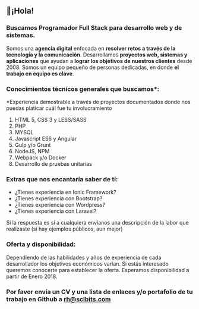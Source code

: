 ## 👋¡Hola!

### Buscamos Programador Full Stack para desarrollo web y de sistemas.
Somos una **agencia digital** enfocada en **resolver retos a través de la tecnología y la comunicación**. Desarrollamos **proyectos web, sistemas y aplicaciones** que ayudan a **lograr los objetivos de nuestros clientes** desde 2008. Somos un equipo pequeño de personas dedicadas, en donde **el trabajo en equipo es clave**.

### Conocimientos técnicos generales que buscamos*:
*Experiencia demostrable a través de proyectos documentados donde nos puedas platicar cuál fue tu involucramiento

1. HTML 5, CSS 3 y LESS/SASS
2. PHP
3. MYSQL
4. Javascript ES6 y Angular
5. Gulp y/o Grunt
6. NodeJS, NPM 
7. Webpack y/o Docker
8. Desarrollo de pruebas unitarias

### Extras que nos encantaría saber de tí:
- ¿Tienes experiencia en Ionic Framework?
- ¿Tienes experiencia con Bootstrap?
- ¿Tienes experiencia con Wordpress?
- ¿Tienes experiencia con Laravel?

Si la respuesta es sí a cualquiera envíanos una descripción de la labor que realizaste (si hay ejemplos públicos, aun mejor)

### Oferta y disponibilidad:
Dependiendo de las habilidades y años de experiencia de cada desarrollador los objetivos económicos varían. Si estás interesado queremos conocerte para establecer la oferta. 
Esperamos disponibilidad a partir de Enero 2018.

### Por favor envía un CV y una lista de enlaces y/o portafolio de tu trabajo en Github a <rh@sclbits.com>